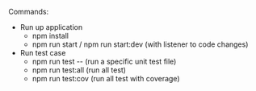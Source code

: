 Commands:
- Run up application
  - npm install
  - npm run start / npm run start:dev (with listener to code changes)
- Run test case
  - npm run test -- <fileName> (run a specific unit test file)
  - npm run test:all (run all test)
  - npm run test:cov (run all test with coverage)
